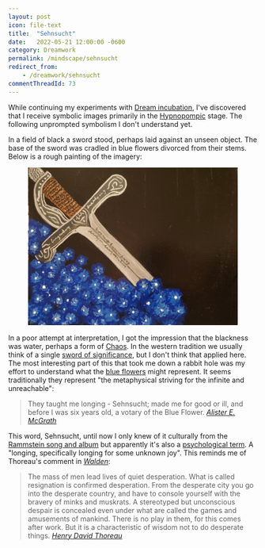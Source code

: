 ```yaml
---
layout: post
icon: file-text
title:  "Sehnsucht"
date:   2022-05-21 12:00:00 -0600
category: Dreamwork
permalink: /mindscape/sehnsucht
redirect_from:
    - /dreamwork/sehnsucht
commentThreadId: 73
---
```


While continuing my experiments with [Dream incubation](https://en.wikipedia.org/wiki/Dream_incubation), I've
discovered that I receive symbolic images primarily in the [Hypnopompic](https://en.wikipedia.org/wiki/Hypnopompic)
stage. The following unprompted symbolism I don't understand yet.

In a field of black a sword stood, perhaps laid against an unseen object. The base of the sword was cradled in blue flowers divorced from their stems. Below is a rough painting of the imagery:

<figure>
    <img src="/media-library/dreamwork/sword-blue-flowers.jpg" alt="Sword in blue flowers">
</figure>

In a poor attempt at interpretation, I got the impression that the blackness was water, perhaps a form of
[Chaos](https://en.wikipedia.org/wiki/Chaos_(cosmogony)#Biblical_tradition). In the western tradition we
usually think of a single [sword of significance](https://en.m.wikipedia.org/wiki/Excalibur), but I don't
think that applied here. The most interesting part of this that took me down a rabbit hole was my effort
to understand what the [blue flowers](https://en.wikipedia.org/wiki/Blue_flower) might represent. It seems
traditionally they represent "the metaphysical striving for the infinite and unreachable":

> They taught me longing - Sehnsucht; made me for good or ill,
> and before I was six years old, a votary of the Blue Flower.
> <cite markdown='1'>
[Alister E. McGrath](https://en.wikipedia.org/wiki/Alister_McGrath)
</cite>

This word, Sehnsucht, until now I only knew of it culturally from the
[Rammstein song and album](https://en.wikipedia.org/wiki/Sehnsucht_(Rammstein_album))
but apparently it's also a [psychological term](https://en.wikipedia.org/wiki/Sehnsucht).
A "longing, specifically longing for some unknown joy". This reminds me of Thoreau's comment
in *[Walden](https://en.wikipedia.org/wiki/Walden)*:

> The mass of men lead lives of quiet desperation. What is called resignation is confirmed desperation.
> From the desperate city you go into the desperate country, and have to console yourself with the
> bravery of minks and muskrats. A stereotyped but unconscious despair is concealed even under what
> are called the games and amusements of mankind. There is no play in them, for this comes after work.
> But it is a characteristic of wisdom not to do desperate things.
> <cite markdown="1">
[Henry David Thoreau](https://en.wikipedia.org/wiki/Henry_David_Thoreau)
</cite>
